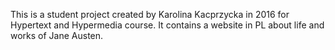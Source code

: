 This is a student project created by Karolina Kacprzycka in 2016 for Hypertext and Hypermedia course. It contains a website in PL about life and works of Jane Austen.
